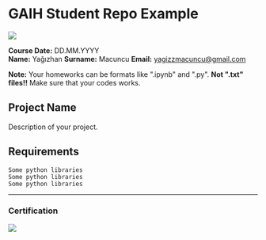 # GAIH Student Repo Example
![](img/newlogo.png)

**Course Date:** DD.MM.YYYY  
**Name:** Yağızhan
**Surname:** Macuncu 
**Email:** yagizzmacuncu@gmail.com

**Note:** Your homeworks can be formats like ".ipynb" and ".py". **Not ".txt" files!!** Make sure that your codes works.  

## Project Name
Description of your project.

## Requirements
```
Some python libraries
Some python libraries
Some python libraries
```
---

### Certification
![](img/TopLearnerCertificate.png)

